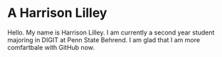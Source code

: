 # A Harrison Lilley

Hello. My name is Harrison Lilley. I am currently a second year student majoring in DIGIT at Penn State Behrend. I am glad that I am more comfartbale with GitHub now.
